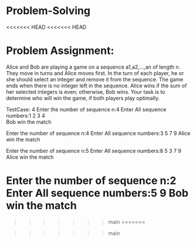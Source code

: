 # Problem-Solving
<<<<<<< HEAD
<<<<<<< HEAD
# Problem Assignment:
Alice and Bob are playing a game on a sequence a1,a2,…,an of length n.
 They move in turns and Alice moves first.
In the turn of each player, he or she should select an integer and 
remove it from the sequence. The game ends when there is no integer left in the sequence.
Alice wins if the sum of her selected integers is even; otherwise, Bob wins.
Your task is to determine who will win the game, if both players play optimally.



TestCase:
4
Enter the number of sequence n:4
Enter All sequence numbers:1 2 3 4  
Bob win the match

Enter the number of sequence n:4
Enter All sequence numbers:3 5 7 9
Alice win the match

Enter the number of sequence n:5
Enter All sequence numbers:8 5 3 7 9
Alice win the match

Enter the number of sequence n:2
Enter All sequence numbers:5 9
Bob win the match
=======

>>>>>>> main
=======

>>>>>>> main
